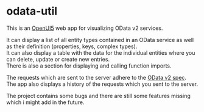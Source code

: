 # odata-util
This is an [OpenUI5](https://openui5.org/) web app for visualizing OData v2 services.  

It can display a list of all entity types contained in an OData service as well as their definition (properties, keys, complex types).  
It can also display a table with the data for the individual entities where you can delete, update or create new entries.  
There is also a section for displaying and calling function imports.  

The requests which are sent to the server adhere to the [OData v2 spec](https://www.odata.org/documentation/odata-version-2-0/).  
The app also displays a history of the requests which you sent to the server. 

The project contains some bugs and there are still some features missing which i might add in the future.
